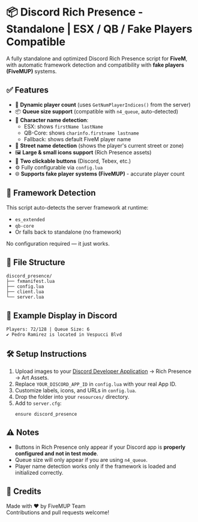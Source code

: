 # 📦 Discord Rich Presence - Standalone | ESX / QB / Fake Players Compatible

A fully standalone and optimized Discord Rich Presence script for **FiveM**, with automatic framework detection and compatibility with **fake players (FiveMUP)** systems.

## ✅ Features

- 🔁 **Dynamic player count** (uses `GetNumPlayerIndices()` from the server)
- 📦 **Queue size support** (compatible with `n4_queue`, auto-detected)
- 👤 **Character name detection**:
  - ESX: shows `firstName lastName`
  - QB-Core: shows `charinfo.firstname lastname`
  - Fallback: shows default FiveM player name
- 🧭 **Street name detection** (shows the player's current street or zone)
- 🖼️ **Large & small icons support** (Rich Presence assets)
- 🔘 **Two clickable buttons** (Discord, Tebex, etc.)
- ⚙️ Fully configurable via `config.lua`
- 🌐 **Supports fake player systems (FiveMUP)** - accurate player count

## 🧠 Framework Detection

This script auto-detects the server framework at runtime:
- `es_extended`
- `qb-core`
- Or falls back to standalone (no framework)

No configuration required — it just works.

## 📁 File Structure

```
discord_presence/
├── fxmanifest.lua
├── config.lua
├── client.lua
└── server.lua
```

## 📸 Example Display in Discord

```
Players: 72/128 | Queue Size: 6
✔ Pedro Ramirez is located in Vespucci Blvd
```

## 🛠 Setup Instructions

1. Upload images to your [Discord Developer Application](https://discord.com/developers/applications) → Rich Presence → Art Assets.
2. Replace `YOUR_DISCORD_APP_ID` in `config.lua` with your real App ID.
3. Customize labels, icons, and URLs in `config.lua`.
4. Drop the folder into your `resources/` directory.
5. Add to `server.cfg`:
   ```
   ensure discord_presence
   ```

## ⚠️ Notes

- Buttons in Rich Presence only appear if your Discord app is **properly configured and not in test mode**.
- Queue size will only appear if you are using `n4_queue`.
- Player name detection works only if the framework is loaded and initialized correctly.

## 💬 Credits

Made with ❤️ by FiveMUP Team  
Contributions and pull requests welcome!
